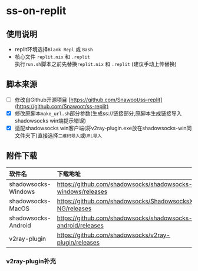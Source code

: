 # ss-on-replit  

## 使用说明
- replit环境选择`Blank Repl` 或 `Bash`
- 核心文件 `replit.nix` 和 `.replit`  
执行`run.sh`脚本之前先替换`replit.nix` 和 `.replit` (建议手动上传替换)
## 脚本来源
- [ ] 修改自Github开源项目 [https://github.com/Snawoot/ss-replit](https://github.com/Snawoot/ss-replit)
- [x] 修改原脚本`make_url.sh`部分参数(生成ss://链接部分,原脚本生成链接导入shadowsocks win端提示错误)
- [x] 适配shadowsocks win客户端(将v2ray-plugin.exe放在shadowsocks-win同文件夹下)直接选择`二维码导入`或`URL导入`
## 附件下载
| 软件名      | 下载地址     |
| :---        | :---        |
| shadowsocks-Windows | https://github.com/shadowsocks/shadowsocks-windows/releases |
| shadowsocks-MacOS | https://github.com/shadowsocks/ShadowsocksX-NG/releases |
| shadowsocks-Android | https://github.com/shadowsocks/shadowsocks-android/releases |
| v2ray-plugin | https://github.com/shadowsocks/v2ray-plugin/releases |
### v2ray-plugin补充
